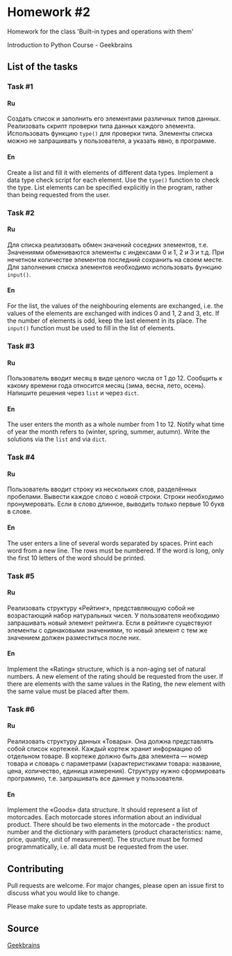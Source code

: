 # Homework #2

Homework for the class 'Built-in types and operations with them'

Introduction to Python Course - Geekbrains

## List of the tasks

### Task #1

#### Ru

Создать список и заполнить его элементами различных типов данных. 
Реализовать скрипт проверки типа данных каждого элемента. 
Использовать функцию ```type()``` для проверки типа. Элементы списка можно не запрашивать у пользователя, а указать явно, в программе.

#### En

Create a list and fill it with elements of different data types. 
Implement a data type check script for each element. 
Use the ```type()``` function to check the type. List elements can be specified explicitly in the program, rather than being requested from the user.

### Task #2

#### Ru

Для списка реализовать обмен значений соседних элементов, т.е. Значениями обмениваются элементы с индексами 0 и 1, 2 и 3 и т.д. При нечетном количестве элементов последний сохранить на своем месте. Для заполнения списка элементов необходимо использовать функцию ```input()```.

#### En

For the list, the values of the neighbouring elements are exchanged, i.e. the values of the elements are exchanged with indices 0 and 1, 2 and 3, etc. If the number of elements is odd, keep the last element in its place. The ```input()``` function must be used to fill in the list of elements.

### Task #3

#### Ru

Пользователь вводит месяц в виде целого числа от 1 до 12. Сообщить к какому времени года относится месяц (зима, весна, лето, осень). Напишите решения через ```list``` и через ```dict```.

#### En

The user enters the month as a whole number from 1 to 12. Notify what time of year the month refers to (winter, spring, summer, autumn). Write the solutions via the ```list``` and via ```dict```.

### Task #4

#### Ru

Пользователь вводит строку из нескольких слов, разделённых пробелами. Вывести каждое слово с новой строки. Строки необходимо пронумеровать. Если в слово длинное, выводить только первые 10 букв в слове.

#### En

The user enters a line of several words separated by spaces. Print each word from a new line. The rows must be numbered. If the word is long, only the first 10 letters of the word should be printed.

### Task #5

#### Ru

Реализовать структуру «Рейтинг», представляющую собой не возрастающий набор натуральных чисел. У пользователя необходимо запрашивать новый элемент рейтинга. Если в рейтинге существуют элементы с одинаковыми значениями, то новый элемент с тем же значением должен разместиться после них.

#### En

Implement the «Rating» structure, which is a non-aging set of natural numbers. A new element of the rating should be requested from the user. If there are elements with the same values in the Rating, the new element with the same value must be placed after them.

### Task #6

#### Ru

Реализовать структуру данных «Товары». Она должна представлять собой список кортежей. Каждый кортеж хранит информацию об отдельном товаре. В кортеже должно быть два элемента — номер товара и словарь с параметрами (характеристиками товара: название, цена, количество, единица измерения). Структуру нужно сформировать программно, т.е. запрашивать все данные у пользователя.

#### En

Implement the «Goods» data structure. It should represent a list of motorcades. Each motorcade stores information about an individual product. There should be two elements in the motorcade - the product number and the dictionary with parameters (product characteristics: name, price, quantity, unit of measurement). The structure must be formed programmatically, i.e. all data must be requested from the user.

## Contributing
Pull requests are welcome. For major changes, please open an issue first to discuss what you would like to change.

Please make sure to update tests as appropriate.

## Source
[Geekbrains](https://geekbrains.ru)
